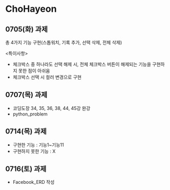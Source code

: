 # ChoHayeon
## 0705(화) 과제
총 4가지 기능 구현(스톱워치, 기록 추가, 선택 삭제, 전체 삭제)

<특이사항>
- 체크박스 중 하나라도 선택 해제 시, 전체 체크박스 버튼이 해제되는 기능을 구현하지 못한 점이 아쉬움
- 체크박스 선택 시 컬러 변경으로 구현

## 0707(목) 과제
- 코딩도장 34, 35, 36, 38, 44, 45강 완강
- python_problem

## 0714(목) 과제
- 구현한 기능 : 기능1~기능11
- 구현하지 못한 기능 : X

## 0716(토) 과제
- Facebook_ERD 작성